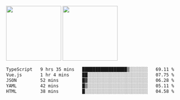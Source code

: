 <img src="https://github-readme-stats.vercel.app/api?username=Dream4ever&count_private=true&show_icons=true&theme=tokyonight" height="150" /> <img src="https://github-readme-stats.vercel.app/api/top-langs/?username=Dream4ever&count_private=true&show_icons=true&theme=tokyonight&langs_count=5&layout=compact" height="150" />

<!--START_SECTION:waka-->

```txt
TypeScript   9 hrs 35 mins   █████████████████▒░░░░░░░   69.11 %
Vue.js       1 hr 4 mins     ██░░░░░░░░░░░░░░░░░░░░░░░   07.75 %
JSON         52 mins         █▓░░░░░░░░░░░░░░░░░░░░░░░   06.28 %
YAML         42 mins         █▒░░░░░░░░░░░░░░░░░░░░░░░   05.11 %
HTML         38 mins         █░░░░░░░░░░░░░░░░░░░░░░░░   04.58 %
```

<!--END_SECTION:waka-->
